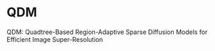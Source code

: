 # QDM
 QDM: Quadtree-Based Region-Adaptive Sparse Diffusion Models for Efficient Image Super-Resolution
